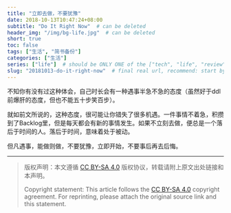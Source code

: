 ```yaml
---
title: "立即去做，不要犹豫"
date: 2018-10-13T10:47:24+08:00
subtitle: "Do It Right Now"  # can be deleted
header_img: "/img/bg-life.jpg"  # can be deleted
short: true
toc: false
tags: ["生活", "简书备份"]
categories: ["生活"]
series: ["life"]  # should be ONLY ONE of the ["tech", "life", "review"]
slug: "20181013-do-it-right-now"  # final real url, recommend: start by date, follow lower case words with hyphen splitter. E.g., `20230316-text-title`
---
```


不知你有没有过这种体会，自己时长会有一种遇事半急不急的态度（虽然好于ddl前爆肝的态度，但也不能五十步笑百步）。

就如前文所说的，这种态度，很可能让你错失了很多机遇。一件事情不着急，积攒到了Backlog里，但是每天都会有新的事情发生。如果不立刻去做，便总是一个落后于时间的人。落后于时间，意味着处于被动。

但凡遇事，能做则做，不要犹豫，立即开始，不要事后再去后悔。

---

> 版权声明：本文遵循 [CC BY-SA 4.0](https://creativecommons.org/licenses/by-sa/4.0/deed.zh) 版权协议，转载请附上原文出处链接和本声明。
>
> Copyright statement: This article follows the [CC BY-SA 4.0](https://creativecommons.org/licenses/by-sa/4.0/deed.en) copyright agreement. For reprinting, please attach the original source link and this statement.
